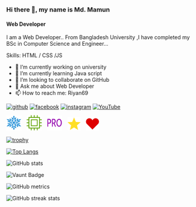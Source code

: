 


### Hi there 👋, my name is Md. Mamun
#### Web Developer


I am a Web Developer..
From Bangladesh University ,I have completed my BSc in Computer Science and Engineer...

Skills:   HTML / CSS /JS

- 🔭 I’m currently working on university 
- 🌱 I’m currently learning Java script  
- 👯 I’m looking to collaborate on GitHub 
- 💬 Ask me about Web Developer 
- 📫 How to reach me:  Riyan69  


[<img src='https://cdn.jsdelivr.net/npm/simple-icons@3.0.1/icons/github.svg' alt='github' height='40'>](https://github.com/Mamun41.631)  [<img src='https://cdn.jsdelivr.net/npm/simple-icons@3.0.1/icons/facebook.svg' alt='facebook' height='40'>](https://www.facebook.com/Riyan69)  [<img src='https://cdn.jsdelivr.net/npm/simple-icons@3.0.1/icons/instagram.svg' alt='instagram' height='40'>](https://www.instagram.com/Riyankhan8844/)  [<img src='https://cdn.jsdelivr.net/npm/simple-icons@3.0.1/icons/youtube.svg' alt='YouTube' height='40'>](https://www.youtube.com/channel/riyan69)  

<a href='https://archiveprogram.github.com/'><img src='https://raw.githubusercontent.com/acervenky/animated-github-badges/master/assets/acbadge.gif' width='40' height='40'></a> <a href='https://docs.github.com/en/developers'><img src='https://raw.githubusercontent.com/acervenky/animated-github-badges/master/assets/devbadge.gif' width='40' height='40'></a> <a href='https://github.com/pricing'><img src='https://raw.githubusercontent.com/acervenky/animated-github-badges/master/assets/pro.gif' width='40' height='40'></a> <a href='https://stars.github.com/'><img src='https://raw.githubusercontent.com/acervenky/animated-github-badges/master/assets/starbadge.gif' width='35' height='35'></a> <a href='https://docs.github.com/en/github/supporting-the-open-source-community-with-github-sponsors'><img src='https://raw.githubusercontent.com/acervenky/animated-github-badges/master/assets/sponsorbadge.gif' width='35' height='35'></a> 

[![trophy](https://github-profile-trophy.vercel.app/?username=Mamun41.631)](https://github.com/ryo-ma/github-profile-trophy)

[![Top Langs](https://github-readme-stats.vercel.app/api/top-langs/?username=Mamun41.631)](https://github.com/anuraghazra/github-readme-stats)

![GitHub stats](https://github-readme-stats.vercel.app/api?username=Mamun41.631&show_icons=true&count_private=true)  

![Vaunt Badge](https://api.vaunt.dev/v1/github/entities/Mamun41.631/contributions?format=svg&private=true)  

![GitHub metrics](https://metrics.lecoq.io/Mamun41.631)  

![GitHub streak stats](https://streak-stats.demolab.com/?user=Mamun41.631)  

